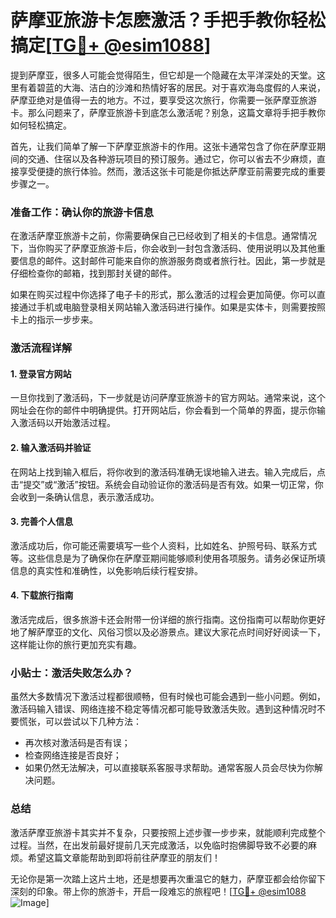 # 萨摩亚旅游卡怎麽激活？手把手教你轻松搞定[[TG💪+ @esim1088](https://t.me/s/esim1088)]

提到萨摩亚，很多人可能会觉得陌生，但它却是一个隐藏在太平洋深处的天堂。这里有着碧蓝的大海、洁白的沙滩和热情好客的居民。对于喜欢海岛度假的人来说，萨摩亚绝对是值得一去的地方。不过，要享受这次旅行，你需要一张萨摩亚旅游卡。那么问题来了，萨摩亚旅游卡到底怎么激活呢？别急，这篇文章将手把手教你如何轻松搞定。

首先，让我们简单了解一下萨摩亚旅游卡的作用。这张卡通常包含了你在萨摩亚期间的交通、住宿以及各种游玩项目的预订服务。通过它，你可以省去不少麻烦，直接享受便捷的旅行体验。然而，激活这张卡可能是你抵达萨摩亚前需要完成的重要步骤之一。

### 准备工作：确认你的旅游卡信息

在激活萨摩亚旅游卡之前，你需要确保自己已经收到了相关的卡信息。通常情况下，当你购买了萨摩亚旅游卡后，你会收到一封包含激活码、使用说明以及其他重要信息的邮件。这封邮件可能来自你的旅游服务商或者旅行社。因此，第一步就是仔细检查你的邮箱，找到那封关键的邮件。

如果在购买过程中你选择了电子卡的形式，那么激活的过程会更加简便。你可以直接通过手机或电脑登录相关网站输入激活码进行操作。如果是实体卡，则需要按照卡上的指示一步步来。

### 激活流程详解

#### 1. 登录官方网站

一旦你找到了激活码，下一步就是访问萨摩亚旅游卡的官方网站。通常来说，这个网址会在你的邮件中明确提供。打开网站后，你会看到一个简单的界面，提示你输入激活码以开始激活过程。

#### 2. 输入激活码并验证

在网站上找到输入框后，将你收到的激活码准确无误地输入进去。输入完成后，点击“提交”或“激活”按钮。系统会自动验证你的激活码是否有效。如果一切正常，你会收到一条确认信息，表示激活成功。

#### 3. 完善个人信息

激活成功后，你可能还需要填写一些个人资料，比如姓名、护照号码、联系方式等。这些信息是为了确保你在萨摩亚期间能够顺利使用各项服务。请务必保证所填信息的真实性和准确性，以免影响后续行程安排。

#### 4. 下载旅行指南

激活完成后，很多旅游卡还会附带一份详细的旅行指南。这份指南可以帮助你更好地了解萨摩亚的文化、风俗习惯以及必游景点。建议大家花点时间好好阅读一下，这样能让你的旅行更加充实有趣。

### 小贴士：激活失败怎么办？

虽然大多数情况下激活过程都很顺畅，但有时候也可能会遇到一些小问题。例如，激活码输入错误、网络连接不稳定等情况都可能导致激活失败。遇到这种情况时不要慌张，可以尝试以下几种方法：

- 再次核对激活码是否有误；
- 检查网络连接是否良好；
- 如果仍然无法解决，可以直接联系客服寻求帮助。通常客服人员会尽快为你解决问题。

### 总结

激活萨摩亚旅游卡其实并不复杂，只要按照上述步骤一步步来，就能顺利完成整个过程。当然，在出发前最好提前几天完成激活，以免临时抱佛脚导致不必要的麻烦。希望这篇文章能帮助到即将前往萨摩亚的朋友们！

无论你是第一次踏上这片土地，还是想要再次重温它的魅力，萨摩亚都会给你留下深刻的印象。带上你的旅游卡，开启一段难忘的旅程吧！[[TG💪+ @esim1088](https://t.me/s/esim1088) ![Image](https://i.postimg.cc/4NQfJmqS/Snipaste-2025-05-13-00-14-12.png)]